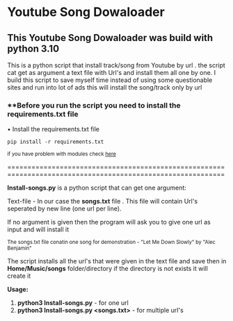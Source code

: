 # Youtube Song Dowaloader

## This Youtube Song Dowaloader was build with python 3.10

This is a python script that install track/song from Youtube by url . the script cat get as argument a text file with Url's and install them all one by one. I build this script to save myself time instead of using some questionable sites and run into lot of ads this will install the song/track only by url

### ****Before you run the script you need to install the requirements.txt file**
• Install the requirements.txt file
```
pip install -r requirements.txt
```
<sub>if you have problem with modules check [here](https://www.quora.com/I-used-pip-to-install-a-library-but-when-I-import-it-it-says-Module-Not-Found-Why-is-that)</sub>

============================================================================================================

**Install-songs.py** is a python script that can get one argument:

Text-file - In our case the **songs.txt** file . This file will contain Url's seperated by new line (one url per line).

If no argument is given then the program will ask you to give one url as input and will install it

<sub>The songs.txt file conatin one song for demonstration - "Let Me Down Slowly" by "Alec Benjamin"</sub>

The script installs all the url's that were given in the text file and save then in **Home/Music/songs** folder/directory if the directory is not exists it will create it

**Usage:**
1.    **python3 Install-songs.py** - for one url
2.    **python3 Install-songs.py <songs.txt>** - for multiple url's